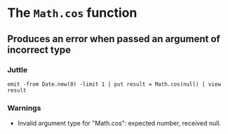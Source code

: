 # The `Math.cos` function

## Produces an error when passed an argument of incorrect type

### Juttle

    emit -from Date.new(0) -limit 1 | put result = Math.cos(null) | view result

### Warnings

  * Invalid argument type for "Math.cos": expected number, received null.
